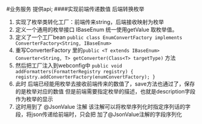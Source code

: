#业务服务 提供api;
####实现前端传递数值 后端转换枚举
1. 实现了枚举类转化工厂：前端传来string，后端接收映射为枚举
2. 定义一个通用的枚举接口 IBaseEnum 统一使用getValue 取枚举值。
3. 定义了一个工厂bean `public class EnumConvertFactory implements ConverterFactory<String, IBaseEnum>`
4. 重写ConverterFactory 里的`public <T extends IBaseEnum> Converter<String, T> getConverter(Class<T> targetType)` 方法
5. 然后把工厂注入到webconfig中 
`public void addFormatters(FormatterRegistry registry) {
registry.addConverterFactory(enumConvertFactory);
}`
6. 此时 后端已经能用枚举去接收前端传来的数值了，save方法也通过了，保存的是枚举对应的数值 但是前端需要指定枚举的描述，也就是description字段作为枚举的显示
7. 这时用到了 @JsonValue 注解 该注解可以将枚举序列化时指定序列话的字段，将json传递给前端时，只会把 加了@JsonValue注解的字段序列化